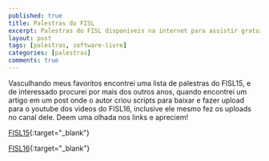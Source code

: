 ```yaml
---
published: true
title: Palestras do FISL
excerpt: Palestras do FISL disponíveis na internet para assistir gratuitamente
layout: post
tags: [palestras, software-livre]
categories: [palestras]
comments: true
---
```

Vasculhando meus favoritos encontrei uma lista de palestras do FISL15, e de interessado procurei por mais dos outros anos, quando encontrei um artigo em um post onde o autor criou scripts para baixar e fazer upload para o youtube dos videos do FISL16, inclusive ele mesmo fez os uploads no canal dele. Deem uma olhada nos links e apreciem!

[FISL15](http://papers.softwarelivre.org/papers_ng/public/new_grid){:target="_blank"}

[FISL16](http://helio.loureiro.eng.br/index.php/programacao/332-palestras-do-fisl-no-youtube){:target="_blank"}
